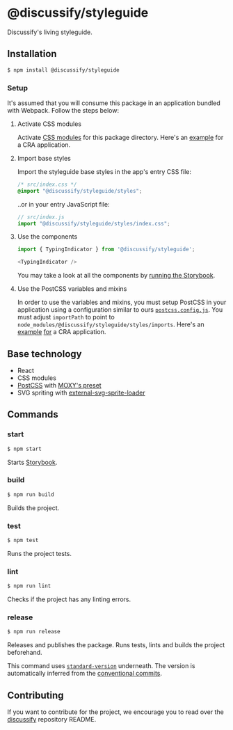 # @discussify/styleguide

Discussify's living styleguide.


## Installation

```sh
$ npm install @discussify/styleguide
```

### Setup

It's assumed that you will consume this package in an application bundled with Webpack.
Follow the steps below:

1. Activate CSS modules

    Activate [CSS modules](https://github.com/webpack-contrib/css-loader#modules) for this package directory. Here's an [example](https://github.com/ipfs-shipyard/discussify-browser-extension/blob/f540888d5702d45b11b46b7d31bebffac5b8cf81/config-overrides.js#L14) for a CRA application.

2. Import base styles

    Import the styleguide base styles in the app's entry CSS file:

    ```css
    /* src/index.css */
    @import "@discussify/styleguide/styles";
    ```

    ..or in your entry JavaScript file:

    ```js
    // src/index.js
    import "@discussify/styleguide/styles/index.css";
    ```

3. Use the components

    ```js
    import { TypingIndicator } from '@discussify/styleguide';

    <TypingIndicator />
    ```

    You may take a look at all the components by [running the Storybook](https://github.com/ipfs-shipyard/discussify-styleguide#start).

4. Use the PostCSS variables and mixins

    In order to use the variables and mixins, you must setup PostCSS in your application using a configuration similar to ours [`postcss.config.js`](postcss.config.js). You must adjust `importPath` to point to `node_modules/@discussify/styleguide/styles/imports`. Here's an [example](https://github.com/ipfs-shipyard/discussify-browser-extension/blob/f540888d5702d45b11b46b7d31bebffac5b8cf81/config-overrides.js#L11) [for](https://github.com/ipfs-shipyard/discussify-browser-extension/blob/f540888d5702d45b11b46b7d31bebffac5b8cf81/postcss.config.js) a CRA application.


## Base technology

- React
- CSS modules
- [PostCSS](https://github.com/postcss/postcss) with [MOXY's preset](https://github.com/moxystudio/postcss-preset-moxy)
- SVG spriting with [external-svg-sprite-loader](https://github.com/karify/external-svg-sprite-loader)

## Commands

### start

```sh
$ npm start
```

Starts [Storybook](https://storybook.js.org/).

### build

```sh
$ npm run build
```

Builds the project.

### test

```sh
$ npm test
```

Runs the project tests.

### lint

```sh
$ npm run lint
```

Checks if the project has any linting errors.

### release

```sh
$ npm run release
```

Releases and publishes the package. Runs tests, lints and builds the project beforehand.

This command uses [`standard-version`](https://github.com/conventional-changelog/standard-version) underneath. The version is automatically inferred from the [conventional commits](https://conventionalcommits.org/).


## Contributing

If you want to contribute for the project, we encourage you to read over the [discussify](https://github.com/ipfs-shipyard/discussify) repository README.
